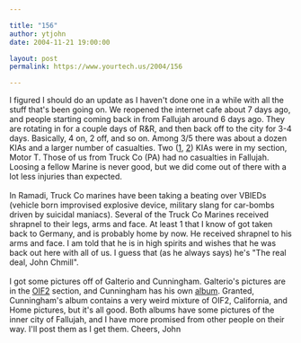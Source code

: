 ```yaml
---

title: "156"
author: ytjohn
date: 2004-11-21 19:00:00

layout: post
permalink: https://www.yourtech.us/2004/156

---
```

I figured I should do an update as I haven't done one in a while with all the stuff that's been going on.  We reopened the internet cafe about 7 days ago, and people starting coming back in from Fallujah around 6 days ago.  They are rotating in for a couple days of R&amp;R, and then back off to the city for 3-4 days.  Basically, 4 on, 2 off, and so on.  Among 3/5 there was about a dozen KIAs and a larger number of casualties.  Two (<a href="http://www.woai.com/news/local/story.aspx?content_id=89F68D55-4215-4DA5-AF61-3AC91CCA4194">1</a>,
<a href="http://www.defenselink.mil/releases/2004/nr20041122-1623.html">2</a>) KIAs were in my section, Motor T.  Those of us from Truck Co (PA) had no casualties in Fallujah.  Loosing a fellow Marine is never good, but we did come out of there with a lot less injuries than expected. <br />
<br />
In Ramadi, Truck Co marines have been taking a beating over VBIEDs (vehicle born improvised explosive device, military slang for car-bombs driven by suicidal maniacs).  Several of the Truck Co Marines received shrapnel to their legs, arms and face.  At least 1 that I know of got taken back to Germany, and is probably home by now.  He received shrapnel to his arms and face.  I am told that he is in high spirits and wishes that he was back out here with all of us.  I guess that (as he always says) he's "The real deal, John Chmill".  <br />
<br />
I got some pictures off of Galterio and Cunningham.  Galterio's pictures are in the <a href="http://www.sqbnet.net/pics/OIF2">OIF2</a> section, and Cunningham has his own <a href="http://www.sqbnet.net/pics/randall">album</a>.  Granted, Cunningham's album contains a very weird mixture of OIF2, California, and Home pictures, but it's all good.  Both albums have some pictures of the inner city of Fallujah, and I have more promised from other people on their way.  I'll post them as I get them.  Cheers, John
